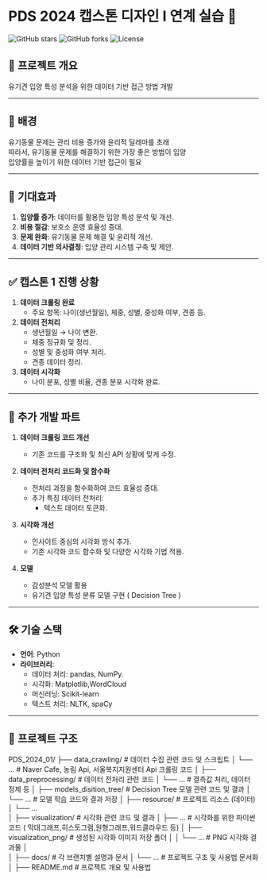 # **PDS 2024 캡스톤 디자인 I 연계 실습** 🚀

![GitHub stars](https://img.shields.io/github/stars/your-username/your-repo?style=flat-square)
![GitHub forks](https://img.shields.io/github/forks/your-username/your-repo?style=flat-square)
![License](https://img.shields.io/github/license/your-username/your-repo?style=flat-square)

## 📖 **프로젝트 개요**
유기견 입양 특성 분석을 위한 데이터 기반 접근 방법 개발

---

## 🐾 배경
유기동물 문제는 관리 비용 증가와 윤리적 딜레마를 초래  
따라서, 유기동물 문제를 해결하기 위한 가장 좋은 방법이 입양  
입양률을 높이기 위한 데이터 기반 접근이 필요

---

## 🌟 기대효과
1. **입양률 증가**: 데이터를 활용한 입양 특성 분석 및 개선.
2. **비용 절감**: 보호소 운영 효율성 증대.
3. **문제 완화**: 유기동물 문제 해결 및 윤리적 개선.
4. **데이터 기반 의사결정**: 입양 관리 시스템 구축 및 제안.

---
## ✅ **캡스톤 1 진행 상황**
1. **데이터 크롤링 완료**
   - 주요 항목: 나이(생년월일), 체중, 성별, 중성화 여부, 견종 등.
2. **데이터 전처리**
   - 생년월일 → 나이 변환.
   - 체중 정규화 및 정리.
   - 성별 및 중성화 여부 처리.
   - 견종 데이터 정리.
3. **데이터 시각화**
   - 나이 분포, 성별 비율, 견종 분포 시각화 완료.

---

## 🔄 **추가 개발 파트**
1. **데이터 크롤링 코드 개선**
   - 기존 코드를 구조화 및 최신 API 상황에 맞게 수정.

2. **데이터 전처리 코드화 및 함수화**
   - 전처리 과정을 함수화하여 코드 효율성 증대.
   - 추가 특징 데이터 전처리:
     - 텍스트 데이터 토큰화.

3. **시각화 개선**
   - 인사이트 중심의 시각화 방식 추가.
   - 기존 시각화 코드 함수화 및 다양한 시각화 기법 적용.

4. **모델**
   - 감성분석 모델 활용
   - 유기견 입양 특성 분류 모델 구현 ( Decision Tree )

---


## 🛠 **기술 스택**
- **언어**: Python
- **라이브러리**: 
  - 데이터 처리: pandas, NumPy.
  - 시각화: Matplotlib,WordCloud
  - 머신러닝: Scikit-learn
  - 텍스트 처리: NLTK, spaCy


---

## 📂 **프로젝트 구조**
PDS_2024_01/
├── data_crawling/               # 데이터 수집 관련 코드 및 스크립트
│   └── ...                      # Naver Cafe, 농림 Api, 서울복지지원센터 Api 크롤링 코드
│
├── data_preprocessing/          # 데이터 전처리 관련 코드
│   └── ...                      # 결측값 처리, 데이터 정제 등
│
├── models_disition_tree/        # Decision Tree 모델 관련 코드 및 결과
│   └── ...                      # 모델 학습 코드와 결과 저장
│
├── resource/                    # 프로젝트 리소스 (데이터)
│   └── ...                      
│
├── visualization/               # 시각화 관련 코드 및 결과
│   ├── ...                      # 시각화를 위한 파이썬 코드 ( 막대그래프,히스토그램,원형그래프,워드클라우드 등)
│   ├── visualization_png/       # 생성된 시각화 이미지 저장 폴더
│   │   └── ...                  # PNG 시각화 결과물
│   
│
├── docs/                        # 각 브랜치별 설명과 문서
│   └── ...                      # 프로젝트 구조 및 사용법 문서화
│
├── README.md                    # 프로젝트 개요 및 사용법
